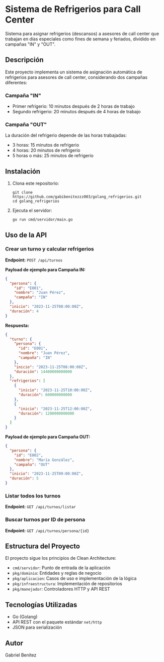 # Sistema de Refrigerios para Call Center

Sistema para asignar refrigerios (descansos) a asesores de call center que trabajan en días especiales como fines de semana y feriados, dividido en campañas "IN" y "OUT".

## Descripción

Este proyecto implementa un sistema de asignación automática de refrigerios para asesores de call center, considerando dos campañas diferentes:

### Campaña "IN"
- Primer refrigerio: 10 minutos después de 2 horas de trabajo
- Segundo refrigerio: 20 minutos después de 4 horas de trabajo

### Campaña "OUT"
La duración del refrigerio depende de las horas trabajadas:
- 3 horas: 15 minutos de refrigerio
- 4 horas: 20 minutos de refrigerio
- 5 horas o más: 25 minutos de refrigerio

## Instalación

1. Clona este repositorio:
   ```
   git clone https://github.com/gabibenitezzz003/golang_refrigerios.git
   cd golang_refrigerios
   ```

2. Ejecuta el servidor:
   ```
   go run cmd/servidor/main.go
   ```

## Uso de la API

### Crear un turno y calcular refrigerios

**Endpoint:** `POST /api/turnos`

**Payload de ejemplo para Campaña IN:**
```json
{
  "persona": {
    "id": "E001",
    "nombre": "Juan Pérez",
    "campaña": "IN"
  },
  "inicio": "2023-11-25T08:00:00Z",
  "duración": 4
}
```

**Respuesta:**
```json
{
  "turno": {
    "persona": {
      "id": "E001",
      "nombre": "Juan Pérez",
      "campaña": "IN"
    },
    "inicio": "2023-11-25T08:00:00Z",
    "duración": 14400000000000
  },
  "refrigerios": [
    {
      "inicio": "2023-11-25T10:00:00Z",
      "duración": 600000000000
    },
    {
      "inicio": "2023-11-25T12:00:00Z",
      "duración": 1200000000000
    }
  ]
}
```

**Payload de ejemplo para Campaña OUT:**
```json
{
  "persona": {
    "id": "E002",
    "nombre": "María González",
    "campaña": "OUT"
  },
  "inicio": "2023-11-25T09:00:00Z",
  "duración": 5
}
```

### Listar todos los turnos

**Endpoint:** `GET /api/turnos/listar`

### Buscar turnos por ID de persona

**Endpoint:** `GET /api/turnos/persona/{id}`

## Estructura del Proyecto

El proyecto sigue los principios de Clean Architecture:

- `cmd/servidor`: Punto de entrada de la aplicación
- `pkg/dominio`: Entidades y reglas de negocio
- `pkg/aplicacion`: Casos de uso e implementación de la lógica
- `pkg/infraestructura`: Implementación de repositorios
- `pkg/manejador`: Controladores HTTP y API REST

## Tecnologías Utilizadas

- Go (Golang)
- API REST con el paquete estándar `net/http`
- JSON para serialización

## Autor

Gabriel Benítez 
